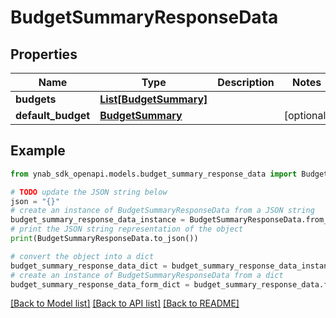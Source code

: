 # BudgetSummaryResponseData


## Properties

Name | Type | Description | Notes
------------ | ------------- | ------------- | -------------
**budgets** | [**List[BudgetSummary]**](BudgetSummary.md) |  | 
**default_budget** | [**BudgetSummary**](BudgetSummary.md) |  | [optional] 

## Example

```python
from ynab_sdk_openapi.models.budget_summary_response_data import BudgetSummaryResponseData

# TODO update the JSON string below
json = "{}"
# create an instance of BudgetSummaryResponseData from a JSON string
budget_summary_response_data_instance = BudgetSummaryResponseData.from_json(json)
# print the JSON string representation of the object
print(BudgetSummaryResponseData.to_json())

# convert the object into a dict
budget_summary_response_data_dict = budget_summary_response_data_instance.to_dict()
# create an instance of BudgetSummaryResponseData from a dict
budget_summary_response_data_form_dict = budget_summary_response_data.from_dict(budget_summary_response_data_dict)
```
[[Back to Model list]](../README.md#documentation-for-models) [[Back to API list]](../README.md#documentation-for-api-endpoints) [[Back to README]](../README.md)


